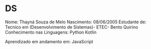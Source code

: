 # DS

Nome: Thayná Souza de Melo
Nascimento: 08/06/2005
Estudante de: Tecnico em (Desenvolvimento de Sistemas)- ETEC- Bento Quirino
Conhecimento nas Linguagens:
Python
Kotlin

Aprendizado em andamento em:
JavaScript

